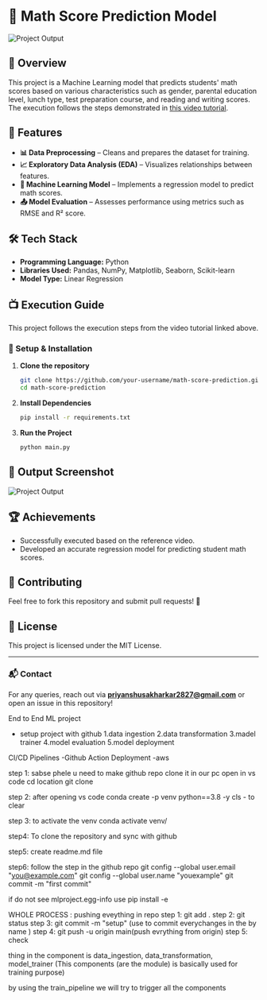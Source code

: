 
# 📌 Math Score Prediction Model

![Project Output](docs/output.png)

## 📖 Overview
This project is a Machine Learning model that predicts students' math scores based on various characteristics such as gender, parental education level, lunch type, test preparation course, and reading and writing scores. The execution follows the steps demonstrated in [this video tutorial](https://youtu.be/1m3CPP-93RI?si=Js2pySjw3ymDIn2T).

## 🚀 Features
- **📊 Data Preprocessing** – Cleans and prepares the dataset for training.
- **📈 Exploratory Data Analysis (EDA)** – Visualizes relationships between features.
- **🧠 Machine Learning Model** – Implements a regression model to predict math scores.
- **📤 Model Evaluation** – Assesses performance using metrics such as RMSE and R² score.

## 🛠️ Tech Stack
- **Programming Language:** Python
- **Libraries Used:** Pandas, NumPy, Matplotlib, Seaborn, Scikit-learn
- **Model Type:** Linear Regression

## 📺 Execution Guide
This project follows the execution steps from the video tutorial linked above.

### 🔧 Setup & Installation
1. **Clone the repository**
   ```sh
   git clone https://github.com/your-username/math-score-prediction.git
   cd math-score-prediction
   ```
2. **Install Dependencies**
   ```sh
   pip install -r requirements.txt
   ```
3. **Run the Project**
   ```sh
   python main.py
   ```

## 📸 Output Screenshot
![Project Output](docs/output.png)

## 🏆 Achievements
- Successfully executed based on the reference video.
- Developed an accurate regression model for predicting student math scores.

## 🤝 Contributing
Feel free to fork this repository and submit pull requests! 🚀

## 📜 License
This project is licensed under the MIT License.

---

### 📬 Contact
For any queries, reach out via **priyanshusakharkar2827@gmail.com** or open an issue in this repository!






End to End ML project 
- setup project with github
1.data ingestion
2.data transformation
3.madel trainer
4.model evaluation
5.model deployment

CI/CD Pipelines -Github Action
Deployment -aws

step 1: sabse phele u need to make github repo clone it in our pc open in vs code 
cd location
git clone 

step 2: after opening vs code 
conda create -p venv python==3.8 -y
cls - to clear

step 3: to activate the venv
conda activate venv/

step4: To clone the repository and sync with github

step5: create readme.md file 

step6: follow the step in the github repo
git config --global user.email "you@example.com"
git config --global user.name "youexample"
git commit -m "first commit"

if do not see mlproject.egg-info use 
pip install -e

WHOLE PROCESS : pushing eveything in repo
step 1: git add .
step 2: git status
step 3: git commit -m "setup" (use to commit everychanges in the by name )
step 4: git push -u origin main(push evrything from origin)
step 5: check 

thing in the component is data_ingestion, data_transformation, model_trainer (This components (are the module) is basically used for training purpose)

by using the train_pipeline we will try to trigger all the components


